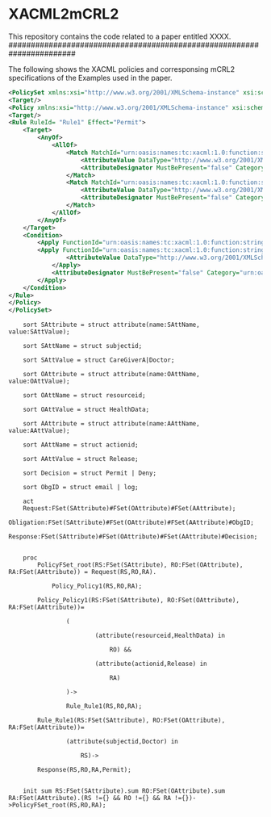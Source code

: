 # XACML2mCRL2
This repository contains the code related to a paper entitled XXXX.
#######################################################################

The following shows the XACML policies and corresponsing mCRL2 specifications of the Examples used in the paper. 


```xml
<PolicySet xmlns:xsi="http://www.w3.org/2001/XMLSchema-instance" xsi:schemaLocation="urn:oasis:names:tc:xacml:3.0:core:schema:wd-17 http://docs.oasis-open.org/xacml/3.0/xacml-core-v3-schema-wd-17.xsd" PolicySetId="root" Version="1" PolicyCombiningAlgId="urn:oasis:names:tc:xacml:3.0:policy-combining-algorithm:permit-overrides">
<Target/>
<Policy xmlns:xsi="http://www.w3.org/2001/XMLSchema-instance" xsi:schemaLocation="urn:oasis:names:tc:xacml:3.0:core:schema:wd-17 http://docs.oasis-open.org/xacml/3.0/xacml-core-v3-schema-wd-17.xsd" PolicyId="Policy1" Version="1.0" RuleCombiningAlgId="urn:oasis:names:tc:xacml:3.0:rule-combining-algorithm:permit-overrides">
<Target/>
<Rule RuleId= "Rule1" Effect="Permit">
	<Target>
		<AnyOf>
			<AllOf>
				<Match MatchId="urn:oasis:names:tc:xacml:1.0:function:string-equal">
					<AttributeValue DataType="http://www.w3.org/2001/XMLSchema#string">HealthData</AttributeValue>
					<AttributeDesignator MustBePresent="false" Category="urn:oasis:names:tc:xacml:3.0:attribute-category:resource" AttributeId="resource-id" DataType="http://www.w3.org/2001/XMLSchema#string"/>					
				</Match>
				<Match MatchId="urn:oasis:names:tc:xacml:1.0:function:string-equal">
					<AttributeValue DataType="http://www.w3.org/2001/XMLSchema#string">Read</AttributeValue>
					<AttributeDesignator MustBePresent="false" Category="urn:oasis:names:tc:xacml:3.0:attribute-category:action" AttributeId="action-id" DataType="http://www.w3.org/2001/XMLSchema#string"/>
				</Match>
			</AllOf>
		</AnyOf>
	</Target>
	<Condition>
        <Apply FunctionId="urn:oasis:names:tc:xacml:1.0:function:string-equal">
		<Apply FunctionId="urn:oasis:names:tc:xacml:1.0:function:string-one-and-only">
				<AttributeValue DataType="http://www.w3.org/2001/XMLSchema#string">Doctor</AttributeValue>
			</Apply>
			<AttributeDesignator MustBePresent="false" Category="urn:oasis:names:tc:xacml:1.0:subject-category:access-subject" AttributeId="subject-id" DataType="http://www.w3.org/2001/XMLSchema#string"/>
		</Apply>
	</Condition>
</Rule>
</Policy>
</PolicySet>
```



		sort SAttribute = struct attribute(name:SAttName, value:SAttValue);

		sort SAttName = struct subjectid;
		
		sort SAttValue = struct CareGiverA|Doctor;
		
		sort OAttribute = struct attribute(name:OAttName, value:OAttValue);

		sort OAttName = struct resourceid;
		
		sort OAttValue = struct HealthData;
		
		sort AAttribute = struct attribute(name:AAttName, value:AAttValue);

		sort AAttName = struct actionid;
		
		sort AAttValue = struct Release;
		
		sort Decision = struct Permit | Deny;
		
		sort ObgID = struct email | log;

		act
		Request:FSet(SAttribute)#FSet(OAttribute)#FSet(AAttribute);
		Obligation:FSet(SAttribute)#FSet(OAttribute)#FSet(AAttribute)#ObgID;
		Response:FSet(SAttribute)#FSet(OAttribute)#FSet(AAttribute)#Decision;
		
		
		proc		
			PolicyFSet_root(RS:FSet(SAttribute), RO:FSet(OAttribute), RA:FSet(AAttribute)) = Request(RS,RO,RA).
			
				Policy_Policy1(RS,RO,RA);	
			
			Policy_Policy1(RS:FSet(SAttribute), RO:FSet(OAttribute), RA:FSet(AAttribute))=	
							
					(	
						
							(attribute(resourceid,HealthData) in 
							
								RO) &&
								
							(attribute(actionid,Release) in 
							
								RA) 
							
					)->				
					
					Rule_Rule1(RS,RO,RA);
					
			Rule_Rule1(RS:FSet(SAttribute), RO:FSet(OAttribute), RA:FSet(AAttribute))=
			
					(attribute(subjectid,Doctor) in 
					
						RS)-> 
						
			Response(RS,RO,RA,Permit);
		
			
		init sum RS:FSet(SAttribute).sum RO:FSet(OAttribute).sum RA:FSet(AAttribute).(RS !={} && RO !={} && RA !={})->PolicyFSet_root(RS,RO,RA);
	
